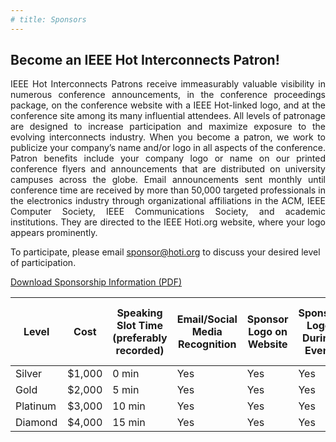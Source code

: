 ```yaml
---
# title: Sponsors
---
```

<!-- <div style="max-width: 850px; margin: 0 auto; text-align: center">
  <div style="text-align: center; font-size: 30px">
    <a href="attendee_instructions.html" style="color:white; background-color: red">Click here to REGISTER or JOIN the event!</a><br><br>
  </div>
</div> -->


## Become an IEEE Hot Interconnects Patron!

<div style="text-align: justify; text-indent: 0em;">
IEEE Hot Interconnects Patrons receive immeasurably valuable visibility in numerous conference announcements, in the conference proceedings package, on the conference website with a IEEE Hot-linked logo, and at the conference site among its many influential attendees. All levels of patronage are designed to increase participation and maximize exposure to the evolving interconnects industry. When you become a patron, we work to publicize your company’s name and/or logo in all aspects of the conference. Patron benefits include your company logo or name on our printed conference flyers and announcements that are distributed on university campuses across the globe. Email announcements sent monthly until conference time are received by more than 50,000 targeted professionals in the electronics industry through organizational affiliations in the ACM, IEEE Computer Society, IEEE Communications Society, and academic institutions. They are directed to the IEEE Hoti.org website, where your logo appears prominently. 
</div>

To participate, please email <sponsor@hoti.org> to discuss your desired level of participation.

[Download Sponsorship Information (PDF)](assets/slides/HOTI2025_Sponsorship_info_v4.1.pptx.pdf)

| Level    | Cost   | Speaking Slot Time (preferably recorded) | Email/Social Media Recognition | Sponsor Logo on Website | Sponsor Logo During Event | Sponsor Logo Size | Youtube Recording of Sponsor Talk |
|----------|--------|------------------------------------------|--------------------------------|-------------------------|---------------------------|-------------------|-----------------------------------|
| Silver   | $1,000 | 0 min                                    | Yes                            | Yes                     | Yes                       | Small             | NA                                |
| Gold     | $2,000 | 5 min                                    | Yes                            | Yes                     | Yes                       | Medium            | Yes                               |
| Platinum | $3,000 | 10 min                                   | Yes                            | Yes                     | Yes                       | Large             | Yes                               |
| Diamond  | $4,000 | 15 min                                   | Yes                            | Yes                     | Yes                       | Jumbo             | Yes                               |
